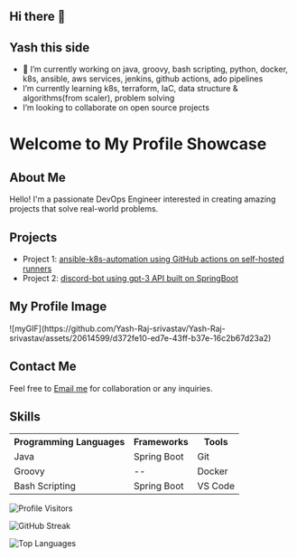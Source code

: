 ## Hi there 👋
## Yash this side 

- 🔭 I’m currently working on java, groovy, bash scripting, python, docker, k8s, ansible, aws services, jenkins, github actions, ado pipelines
- I’m currently learning k8s, terraform, IaC, data structure & algorithms(from scaler), problem solving
- I’m looking to collaborate on open source projects

<!DOCTYPE html>
<html>
<body>

<h1>Welcome to My Profile Showcase</h1>

<h2>About Me</h2>
<p>Hello! I'm a passionate DevOps Engineer interested in creating amazing projects that solve real-world problems.</p>

<h2>Projects</h2>
<ul>
    <li>Project 1: <a href="https://github.com/Yash-Raj-srivastav/ansible-k8s-automation.git">ansible-k8s-automation using GitHub actions on self-hosted runners</a></li>
    <li>Project 2:  <a href="https://github.com/Yash-Raj-srivastav/SpringBoot-Backend-Application.git">discord-bot using gpt-3 API built on SpringBoot</a></li>
</ul>

<h2>My Profile Image</h2>
![myGIF](https://github.com/Yash-Raj-srivastav/Yash-Raj-srivastav/assets/20614599/d372fe10-ed7e-43ff-b37e-16c2b67d23a2)

<h2>Contact Me</h2>
<p>Feel free to <a href="mailto:yrseivastav88@gmail.com">Email me</a> for collaboration or any inquiries.</p>

<h2>Skills</h2>
<table>
    <tr>
        <th>Programming Languages</th>
        <th>Frameworks</th>
        <th>Tools</th>
    </tr>
    <tr>
        <td>Java</td>
        <td>Spring Boot</td>
        <td>Git</td>
    </tr>
    <tr>
        <td>Groovy</td>
        <td>--</td>
        <td>Docker</td>
    </tr>
    <tr>
        <td>Bash Scripting</td>
        <td>Spring Boot</td>
        <td>VS Code</td>
    </tr>
</table>

</body>
</html>


![Profile Visitors](https://vbr.wocr.tk/badge?page_id=Yash-Raj-srivastav.Yash-Raj-srivastav&color=00cf00)

![GitHub Streak](https://github-readme-streak-stats.herokuapp.com/?user=Yash-Raj-srivastav&theme=vue-dark)

![Top Languages](https://github-readme-stats.vercel.app/api/top-langs/?username=Yash-Raj-srivastav&theme=vue-dark&layout=compact)
